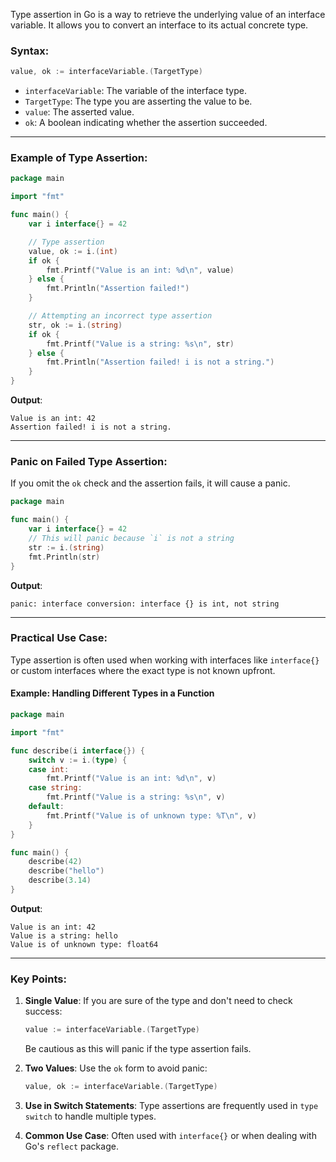 Type assertion in Go is a way to retrieve the underlying value of an interface variable. It allows you to convert an interface to its actual concrete type.

### **Syntax**:

```go
value, ok := interfaceVariable.(TargetType)
```

- `interfaceVariable`: The variable of the interface type.
- `TargetType`: The type you are asserting the value to be.
- `value`: The asserted value.
- `ok`: A boolean indicating whether the assertion succeeded.

---

### **Example of Type Assertion**:

```go
package main

import "fmt"

func main() {
	var i interface{} = 42

	// Type assertion
	value, ok := i.(int)
	if ok {
		fmt.Printf("Value is an int: %d\n", value)
	} else {
		fmt.Println("Assertion failed!")
	}

	// Attempting an incorrect type assertion
	str, ok := i.(string)
	if ok {
		fmt.Printf("Value is a string: %s\n", str)
	} else {
		fmt.Println("Assertion failed! i is not a string.")
	}
}
```

**Output**:

```
Value is an int: 42
Assertion failed! i is not a string.
```

---

### **Panic on Failed Type Assertion**:

If you omit the `ok` check and the assertion fails, it will cause a panic.

```go
package main

func main() {
	var i interface{} = 42
	// This will panic because `i` is not a string
	str := i.(string)
	fmt.Println(str)
}
```

**Output**:

```
panic: interface conversion: interface {} is int, not string
```

---

### **Practical Use Case**:

Type assertion is often used when working with interfaces like `interface{}` or custom interfaces where the exact type is not known upfront.

#### Example: Handling Different Types in a Function

```go
package main

import "fmt"

func describe(i interface{}) {
	switch v := i.(type) {
	case int:
		fmt.Printf("Value is an int: %d\n", v)
	case string:
		fmt.Printf("Value is a string: %s\n", v)
	default:
		fmt.Printf("Value is of unknown type: %T\n", v)
	}
}

func main() {
	describe(42)
	describe("hello")
	describe(3.14)
}
```

**Output**:

```
Value is an int: 42
Value is a string: hello
Value is of unknown type: float64
```

---

### **Key Points**:

1. **Single Value**: If you are sure of the type and don't need to check success:
    
    ```go
    value := interfaceVariable.(TargetType)
    ```
    
    Be cautious as this will panic if the type assertion fails.
    
2. **Two Values**: Use the `ok` form to avoid panic:
    
    ```go
    value, ok := interfaceVariable.(TargetType)
    ```
    
3. **Use in Switch Statements**: Type assertions are frequently used in `type switch` to handle multiple types.
    
4. **Common Use Case**: Often used with `interface{}` or when dealing with Go's `reflect` package.
